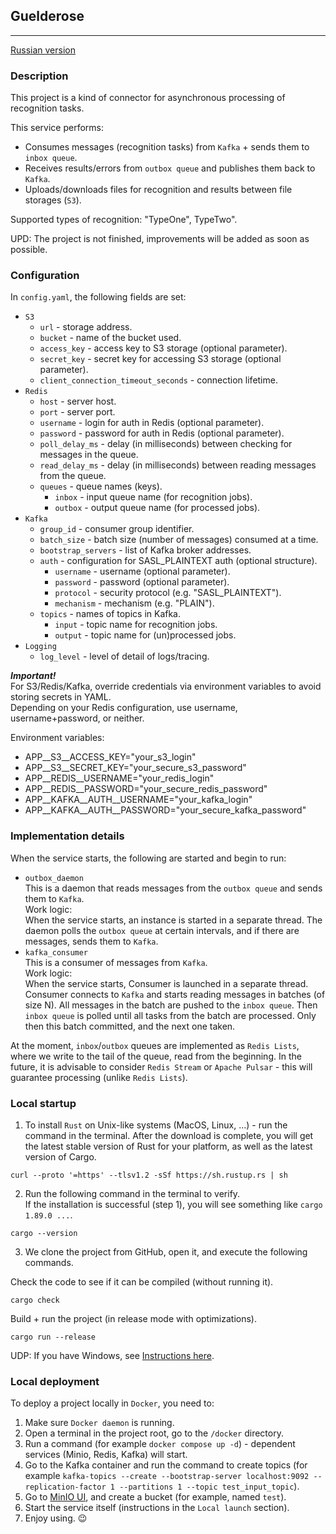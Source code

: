 ## Guelderose

---

[Russian version](https://github.com/Ave-Sergeev/Guelderose/blob/main/README.ru.md)

### Description

This project is a kind of connector for asynchronous processing of recognition tasks.

This service performs:
- Consumes messages (recognition tasks) from `Kafka` + sends them to `inbox queue`.
- Receives results/errors from `outbox queue` and publishes them back to `Kafka`.
- Uploads/downloads files for recognition and results between file storages (`S3`).

Supported types of recognition: "TypeOne", TypeTwo".

UPD: The project is not finished, improvements will be added as soon as possible.

### Configuration

In `config.yaml`, the following fields are set:

- `S3`
  - `url` - storage address.
  - `bucket` - name of the bucket used.
  - `access_key` - access key to S3 storage (optional parameter).
  - `secret_key` - secret key for accessing S3 storage (optional parameter).
  - `client_connection_timeout_seconds` - connection lifetime.
- `Redis`
  - `host` - server host.
  - `port` - server port.
  - `username` - login for auth in Redis (optional parameter).
  - `password` - password for auth in Redis (optional parameter).
  - `poll_delay_ms` - delay (in milliseconds) between checking for messages in the queue.
  - `read_delay_ms` - delay (in milliseconds) between reading messages from the queue.
  - `queues` - queue names (keys).
    - `inbox` - input queue name (for recognition jobs).
    - `outbox` - output queue name (for processed jobs).
- `Kafka`
  - `group_id` - consumer group identifier.
  - `batch_size` - batch size (number of messages) consumed at a time.
  - `bootstrap_servers` - list of Kafka broker addresses.
  - `auth` - configuration for SASL_PLAINTEXT auth (optional structure).
    - `username` - username (optional parameter).
    - `password` - password (optional parameter).
    - `protocol` - security protocol (e.g. "SASL_PLAINTEXT").
    - `mechanism` - mechanism (e.g. "PLAIN").
  - `topics` - names of topics in Kafka.
    - `input` - topic name for recognition jobs.
    - `output` - topic name for (un)processed jobs.
- `Logging`
  - `log_level` - level of detail of logs/tracing.

***Important!***  
For S3/Redis/Kafka, override credentials via environment variables to avoid storing secrets in YAML.  
Depending on your Redis configuration, use username, username+password, or neither.  

Environment variables:
- APP__S3__ACCESS_KEY="your_s3_login"
- APP__S3__SECRET_KEY="your_secure_s3_password"
- APP__REDIS__USERNAME="your_redis_login"
- APP__REDIS__PASSWORD="your_secure_redis_password"
- APP__KAFKA__AUTH__USERNAME="your_kafka_login"
- APP__KAFKA__AUTH__PASSWORD="your_secure_kafka_password"

### Implementation details

When the service starts, the following are started and begin to run:

- `outbox_daemon`  
  This is a daemon that reads messages from the `outbox queue` and sends them to `Kafka`.  
  Work logic:  
  When the service starts, an instance is started in a separate thread.
  The daemon polls the `outbox queue` at certain intervals, and if there are messages, sends them to `Kafka`.
- `kafka_consumer`  
  This is a consumer of messages from `Kafka`.  
  Work logic:  
  When the service starts, Consumer is launched in a separate thread.
  Consumer connects to `Kafka` and starts reading messages in batches (of size N).
  All messages in the batch are pushed to the `inbox queue`.
  Then `inbox queue` is polled until all tasks from the batch are processed. Only then this batch committed, and the next one taken.

At the moment, `inbox`/`outbox` queues are implemented as `Redis Lists`, where we write to the tail of the queue, read from the beginning.
In the future, it is advisable to consider `Redis Stream` or `Apache Pulsar` - this will guarantee processing (unlike `Redis Lists`).

### Local startup

1) To install `Rust` on Unix-like systems (MacOS, Linux, ...) - run the command in the terminal.
   After the download is complete, you will get the latest stable version of Rust for your platform, as well as the latest version of Cargo.

```shell
curl --proto '=https' --tlsv1.2 -sSf https://sh.rustup.rs | sh
```

2) Run the following command in the terminal to verify.  
   If the installation is successful (step 1), you will see something like `cargo 1.89.0 ...`.

```shell
cargo --version
```

3) We clone the project from GitHub, open it, and execute the following commands.

Check the code to see if it can be compiled (without running it).
```shell
cargo check
```

Build + run the project (in release mode with optimizations).
```shell
cargo run --release
```

UDP: If you have Windows, see [Instructions here](https://forge.rust-lang.org/infra/other-installation-methods.html).

### Local deployment

To deploy a project locally in `Docker`, you need to:

1) Make sure `Docker daemon` is running.
2) Open a terminal in the project root, go to the `/docker` directory.
3) Run a command (for example `docker compose up -d`) - dependent services (Minio, Redis, Kafka) will start.
4) Go to the Kafka container and run the command to create topics (for example `kafka-topics --create --bootstrap-server localhost:9092 --replication-factor 1 --partitions 1 --topic test_input_topic`).
5) Go to [MinIO UI](http://localhost:9001/), and create a bucket (for example, named `test`).
6) Start the service itself (instructions in the `Local launch` section).
7) Enjoy using. :wink:
